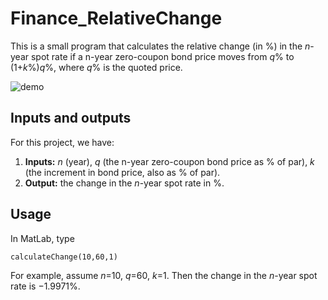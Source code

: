 # Finance_RelativeChange

This is a small program that calculates the relative change (in %) in the *n*-year spot rate if a n-year zero-coupon bond price moves from *q*% to (1+*k*%)*q*%, where *q*% is the quoted price. 

![demo](/images/demo.gif)

## Inputs and outputs

For this project, we have:
1. **Inputs:** *n* (year), *q* (the n-year zero-coupon bond price as % of par), *k* (the increment in bond price, also as % of par). 
2. **Output:** the change in the *n*-year spot rate in %. 

## Usage
In MatLab, type
```
calculateChange(10,60,1)
```
For example, assume *n*=10, *q*=60, *k*=1. Then the change in the *n*-year spot rate is −1.9971%.